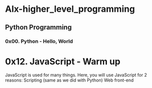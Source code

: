 
# Alx-higher_level_programming
## Python Programming 
###  0x00. Python - Hello, World


# 0x12. JavaScript - Warm up

JavaScript is used for many things. Here, you will use JavaScript for 2 reasons:
Scripting (same as we did with Python)
Web front-end
